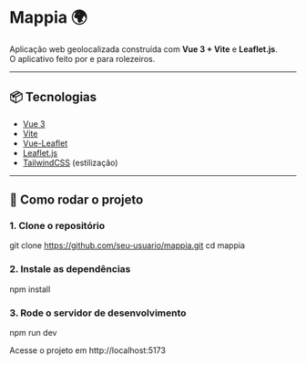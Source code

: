 
# Mappia 🌍

Aplicação web geolocalizada construída com **Vue 3 + Vite** e **Leaflet.js**.  
O aplicativo feito por e para rolezeiros.

---

## 📦 Tecnologias

- [Vue 3](https://vuejs.org/)
- [Vite](https://vitejs.dev/)
- [Vue-Leaflet](https://vue-leaflet.github.io/vue-leaflet/)
- [Leaflet.js](https://leafletjs.com/)
- [TailwindCSS](https://tailwindcss.com/) (estilização)

---

## 🚀 Como rodar o projeto

### 1. Clone o repositório

git clone https://github.com/seu-usuario/mappia.git
cd mappia

### 2. Instale as dependências

npm install

### 3. Rode o servidor de desenvolvimento

npm run dev

Acesse o projeto em http://localhost:5173